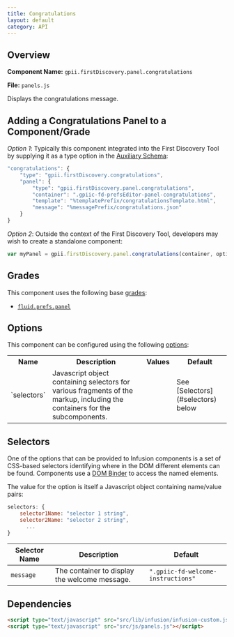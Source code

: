 ```yaml
---
title: Congratulations
layout: default
category: API
---
```


## Overview

**Component Name:** `gpii.firstDiscovery.panel.congratulations`

**File:** `panels.js`

Displays the congratulations message.

## Adding a Congratulations Panel to a Component/Grade

*Option 1*: Typically this component integrated into the First Discovery Tool by
supplying it as a type option in the
[Auxiliary Schema](http://docs.fluidproject.org/infusion/development/AuxiliarySchemaForPreferencesFramework.html):
```javascript
"congratulations": {
    "type": "gpii.firstDiscovery.congratulations",
    "panel": {
        "type": "gpii.firstDiscovery.panel.congratulations",
        "container": ".gpiic-fd-prefsEditor-panel-congratulations",
        "template": "%templatePrefix/congratulationsTemplate.html",
        "message": "%messagePrefix/congratulations.json"
    }
}
```

*Option 2*: Outside the context of the First Discovery Tool, developers may wish to create a standalone component:
```javascript
var myPanel = gpii.firstDiscovery.panel.congratulations(container, options);
```

## Grades

This component uses the following base
[grades](http://docs.fluidproject.org/infusion/development/ComponentGrades.html):

* [`fluid.prefs.panel`](http://docs.fluidproject.org/infusion/development/Panels.html)

## Options

This component can be configured using the following
[options](http://docs.fluidproject.org/infusion/development/ComponentOptionsAndDefaults.html):

<table>
    <tr><th>Name</th><th>Description</th><th>Values</th><th>Default</th></tr>
    <tr>
        <td>`selectors`</td>
        <td>Javascript object containing selectors for various fragments of the markup, including the containers for the subcomponents.</td>
        <td></td>
        <td>See [Selectors](#selectors) below</td>
    </tr>
</table>

## Selectors

One of the options that can be provided to Infusion components is a set of CSS-based
selectors identifying where in the DOM different elements can be found. Components use a
[DOM Binder](http://docs.fluidproject.org/infusion/development/DOMBinder.html) to access the
named elements.

The value for the option is itself a Javascript object containing name/value pairs:

```javascript
selectors: {
    selector1Name: "selector 1 string",
    selector2Name: "selector 2 string",
      ...
}
```

| Selector Name | Description | Default |
|---------------|-------------|---------|
| `message` | The container to display the welcome message. | `".gpiic-fd-welcome-instructions"` |

## Dependencies

```html
<script type="text/javascript" src="src/lib/infusion/infusion-custom.js"></script>
<script type="text/javascript" src="src/js/panels.js"></script>
```

